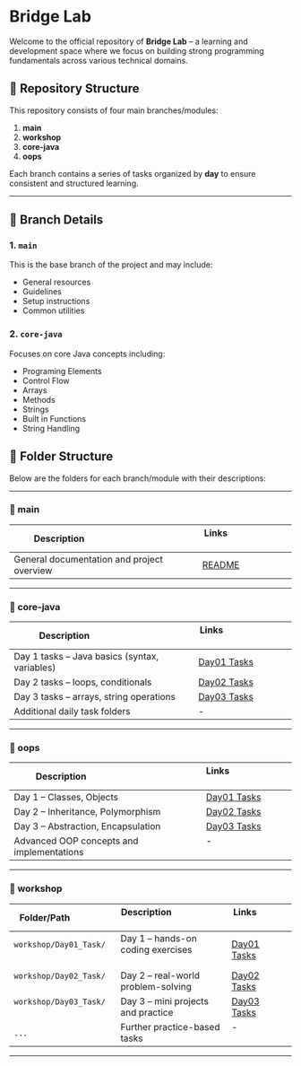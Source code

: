 # Bridge Lab

Welcome to the official repository of **Bridge Lab** – a learning and development space where we focus on building strong programming fundamentals across various technical domains.

## 📁 Repository Structure

This repository consists of four main branches/modules:

1. **main**
2. **workshop**
3. **core-java**
4. **oops**


Each branch contains a series of tasks organized by **day** to ensure consistent and structured learning.

---

## 📌 Branch Details

### 1. `main`
This is the base branch of the project and may include:
- General resources
- Guidelines
- Setup instructions
- Common utilities

### 2. `core-java`
Focuses on core Java concepts including:
- Programing Elements
- Control Flow
- Arrays
- Methods
- Strings
- Built in Functions
- String Handling

## 📁 Folder Structure

Below are the folders for each branch/module with their descriptions:

---

### 🔹 main

| Description                                      | Links                               |
|--------------------------------------------------|-------------------------------------|
| General documentation and project overview       | [README]([main/README.md](https://github.com/sakshi26tangar/BridgeLabz-SIPP-Training/tree/main))            |

---

### 🔹 core-java

| Description                                | Links                               |
|--------------------------------------------|------------------------------------|
| Day 1 tasks – Java basics (syntax, variables) | [Day01 Tasks](core-java/Day01_Task/) |
| Day 2 tasks – loops, conditionals           | [Day02 Tasks](core-java/Day02_Task/) |
| Day 3 tasks – arrays, string operations     | [Day03 Tasks](core-java/Day03_Task/) |
| Additional daily task folders               | -                                   |

---

### 🔹 oops

| Description                                     | Links                               |
|-------------------------------------------------|------------------------------------|
| Day 1 – Classes, Objects                        | [Day01 Tasks](oops/Day01_Task/)     |
| Day 2 – Inheritance, Polymorphism              | [Day02 Tasks](oops/Day02_Task/)     |
| Day 3 – Abstraction, Encapsulation             | [Day03 Tasks](oops/Day03_Task/)     |
| Advanced OOP concepts and implementations       | -                                   |

---

### 🔹 workshop

| Folder/Path                | Description                                   | Links                                  |
|----------------------------|-----------------------------------------------|---------------------------------------|
| `workshop/Day01_Task/`     | Day 1 – hands-on coding exercises             | [Day01 Tasks](workshop/Day01_Task/)    |
| `workshop/Day02_Task/`     | Day 2 – real-world problem-solving            | [Day02 Tasks](workshop/Day02_Task/)    |
| `workshop/Day03_Task/`     | Day 3 – mini projects and practice            | [Day03 Tasks](workshop/Day03_Task/)    |
| `...`                      | Further practice-based tasks                  | -                                      |

---







